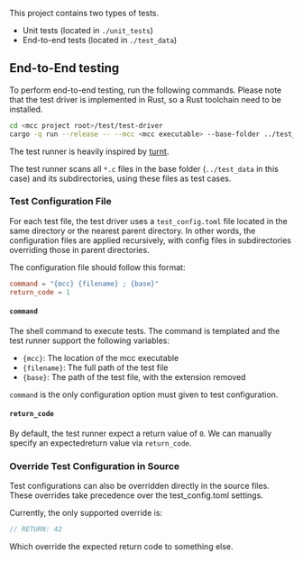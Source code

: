 This project contains two types of tests. 
- Unit tests (located in `./unit_tests`)
- End-to-end tests (located in `./test_data`)


## End-to-End testing

To perform end-to-end testing, run the following commands. Please note that the test driver is implemented in Rust, so a Rust toolchain need to be installed.

```sh
cd <mcc project root>/test/test-driver
cargo -q run --release -- --mcc <mcc executable> --base-folder ../test_data
```

The test runner is heavily inspired by [turnt](https://pypi.org/project/turnt/).

The test runner scans all `*.c` files in the base folder (`../test_data` in this case) and its subdirectories, using these files as test cases.

### Test Configuration File

For each test file, the test driver uses a `test_config.toml` file located in the same directory or the nearest parent directory. In other words, the configuration files are applied recursively, with config files in subdirectories overriding those in parent directories.

The configuration file should follow this format:

```toml
command = "{mcc} {filename} ; {base}"
return_code = 1
```

#### `command`
The shell command to execute tests. The command is templated and the test runner support the following variables:
- `{mcc}`: The location of the mcc executable
- `{filename}`: The full path of the test file
- `{base}`: The path of the test file, with the extension removed

`command` is the only configuration option must given to test configuration.

#### `return_code`
By default, the test runner expect a return value of `0`. We can manually specify an expectedreturn value via `return_code`. 

### Override Test Configuration in Source

Test configurations can also be overridden directly in the source files. These overrides take precedence over the test_config.toml settings.

Currently, the only supported override is:
```c
// RETURN: 42
```
Which override the expected return code to something else.
